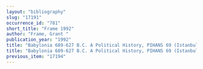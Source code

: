 ```yaml
---
layout: "bibliography"
slug: "17191"
occurrence_id: "781"
short_title: "Frame 1992"
author: "Frame, Grant "
publication_year: "1992"
title: "Babylonia 689-627 B.C. A Political History, PIHANS 69 (Istanbul)"
title: "Babylonia 689-627 B.C. A Political History, PIHANS 69 (Istanbul)"
previous_item: "17194"
---
```

